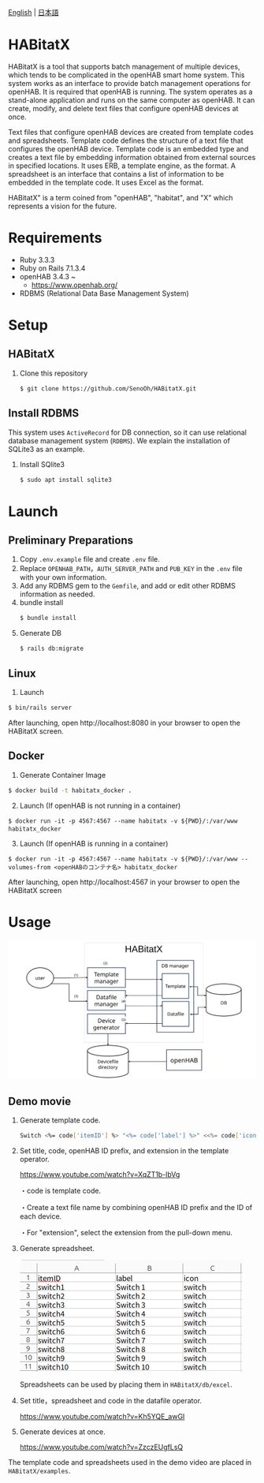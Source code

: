 [English][] | [日本語][]


[English]:  https://github.com/nomlab/HABitatX/blob/main/README.md       "English"
[日本語]:    https://github.com/nomlab/HABitatX/blob/main/README.ja.md    "日本語"

# HABitatX
HABitatX is a tool that supports batch management of multiple devices, which tends to be complicated in the openHAB smart home system. 
This system works as an interface to provide batch management operations for openHAB. It is required that openHAB is running. 
The system operates as a stand-alone application and runs on the same computer as openHAB. It can create, modify, and delete text files that configure openHAB devices at once. 

Text files that configure openHAB devices are created from template codes and spreadsheets. 
Template code defines the structure of a text file that configures the openHAB device. 
Template code is an embedded type and creates a text file by embedding information obtained from external sources in specified locations. 
It uses ERB, a template engine, as the format. 
A spreadsheet is an interface that contains a list of information to be embedded in the template code. 
It uses Excel as the format. 

HABitatX" is a term coined from "openHAB", "habitat", and "X" which represents a vision for the future.
# Requirements
+ Ruby 3.3.3
+ Ruby on Rails 7.1.3.4
+ openHAB 3.4.3 ~
  + https://www.openhab.org/
+ RDBMS (Relational Data Base Management System)


# Setup
## HABitatX
1. Clone this repository 
   ```bash
   $ git clone https://github.com/SenoOh/HABitatX.git
   ```
## Install RDBMS
This system uses `ActiveRecord` for DB connection, so it can use relational database management system (`RDBMS`). 
We explain the installation of SQLite3 as an example. 
1. Install SQlite3
   ```bash
   $ sudo apt install sqlite3
   ```


# Launch
## Preliminary Preparations
1. Copy `.env.example` file and create `.env` file.
2. Replace  `OPENHAB_PATH`，`AUTH_SERVER_PATH` and `PUB_KEY` in the `.env` file with your own information. 
3. Add any RDBMS gem to the `Gemfile`, and add or edit other RDBMS information as needed.
4. bundle install
   ```bash
   $ bundle install
   ```
5. Generate DB
   ```bash
   $ rails db:migrate
   ```

## Linux
1. Launch
```bash
$ bin/rails server
```
After launching, open http://localhost:8080 in your browser to open the HABitatX screen.

## Docker
1. Generate Container Image
```bash
$ docker build -t habitatx_docker .
```
2. Launch (If openHAB is not running in a container)
```shell
$ docker run -it -p 4567:4567 --name habitatx -v ${PWD}/:/var/www habitatx_docker
```
3. Launch (If openHAB is running in a container)
```shell
$ docker run -it -p 4567:4567 --name habitatx -v ${PWD}/:/var/www --volumes-from <openHABのコンテナ名> habitatx_docker
```
After launching, open http://localhost:4567 in your browser to open the HABitatX screen

# Usage
![Overview](./doc/HABitatX.svg)

## Demo movie
1. Generate template code.
   ```bash
   Switch <%= code['itemID'] %> "<%= code['label'] %>" <<%= code['icon'] %>>
   ```
2. Set title, code, openHAB ID prefix, and extension in the template operator.

   https://www.youtube.com/watch?v=XqZT1b-lbVg

   ・code is template code.
   
   ・Create a text file name by combining openHAB ID prefix and the ID of each device.
   
   ・For "extension", select the extension from the pull-down menu.

3. Generate spreadsheet.

   ![Overview](./doc/spreadsheet.png)

   Spreadsheets can be used by placing them in `HABitatX/db/excel`.

4. Set title，spreadsheet and code in the datafile operator.

   https://www.youtube.com/watch?v=Kh5YQE_awGI

5. Generate devices at once.

   https://www.youtube.com/watch?v=ZzczEUgfLsQ

The template code and spreadsheets used in the demo video are placed in `HABitatX/examples`.